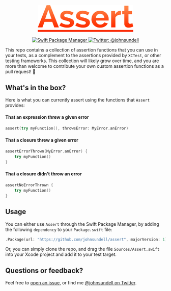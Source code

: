 <p align="center">
    <img src="logo.png" width="300" max-width="50%" alt="Assert" />
</p>

<p align="center">
    <a href="https://swift.org/package-manager">
        <img src="https://img.shields.io/badge/spm-compatible-brightgreen.svg?style=flat" alt="Swift Package Manager" />
    </a>
    <a href="https://twitter.com/johnsundell">
        <img src="https://img.shields.io/badge/contact-@johnsundell-blue.svg?style=flat" alt="Twitter: @johnsundell" />
    </a>
</p>

This repo contains a collection of assertion functions that you can use in your tests, as a complement to the assertions provided by `XCTest`, or other testing frameworks. This collection will likely grow over time, and you are more than welcome to contribute your own custom assertion functions as a pull request! :rocket:

## What's in the box?

Here is what you can currently assert using the functions that `Assert` provides:

#### That an expression threw a given error

```swift
assert(try myFunction(), throwsError: MyError.anError)
```

#### That a closure threw a given error

```swift
assertErrorThrown(MyError.anError) {
    try myFunction()
}
```

#### That a closure didn't throw an error

```swift
assertNoErrorThrown {
    try myFunction()
}
```

## Usage

You can either use `Assert` through the Swift Package Manager, by adding the following `dependency` to your `Package.swift` file:

```swift
.Package(url: "https://github.com/johnsundell/assert", majorVersion: 1)
```

Or, you can simply clone the repo, and drag the file `Sources/Assert.swift` into your Xcode project and add it to your test target.

## Questions or feedback?

Feel free to [open an issue](https://github.com/JohnSundell/Files/issues/new), or find me [@johnsundell on Twitter](https://twitter.com/johnsundell).
